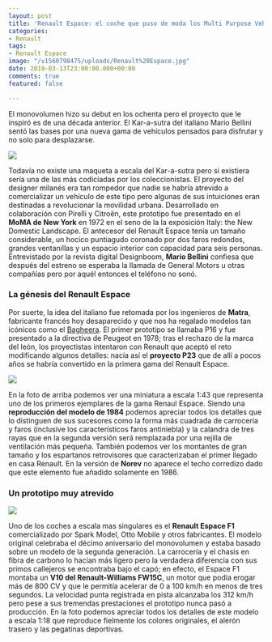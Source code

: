 ```yaml
---
layout: post
title: 'Renault Espace: el coche que puso de moda los Multi Purpose Vehicles'
categories:
- Renault
tags:
- Renault Espace
image: "/v1560798475/uploads/Renault%20Espace.jpg"
date: 2019-03-13T23:00:00.000+00:00
comments: true
featured: false

---
```

El monovolumen hizo su debut en los ochenta pero el proyecto que le inspiró es de una década anterior. El Kar-a-sutra del italiano Mario Bellini sentó las bases por una nueva gama de vehículos pensados para disfrutar y no solo para desplazarse.

![](/v1560798549/uploads/Kar-a-sutra%201972.jpg)

Todavía no existe una maqueta a escala del Kar-a-sutra pero si existiera sería una de las más codiciadas por los coleccionistas. El proyecto del designer milanés era tan rompedor que nadie se habría atrevido a comercializar un vehículo de este tipo pero algunas de sus intuiciones eran destinadas a revolucionar la movilidad urbana. Desarrollado en colaboración con Pirelli y Citroën, este prototipo fue presentado en el **MoMA de New York** en 1972 en el seno de la la exposición Italy: the New Domestic Landscape. El antecesor del Renault Espace tenía un tamaño considerable, un hocico puntiagudo coronado por dos faros redondos, grandes ventanillas y un espacio interior con capacidad para seis personas. Entrevistado por la revista digital Designboom, **Mario Bellini** confiesa que después del estreno se esperaba la llamada de General Motors u otras compañías pero por aquél entonces el teléfono no sonó.

### La génesis del Renault Espace

Por suerte, la idea del italiano fue retomada por los ingenieros de **Matra**, fabricante francés hoy desaparecido y que nos ha regalado modelos tan icónicos como el [Bagheera](https://www.amazon.es/Matra-Simca-Bagheera-Fundido-Modelismo/dp/B07CHHC9QN/ref=sr_1_1?__mk_es_ES=%C3%85M%C3%85%C5%BD%C3%95%C3%91&crid=4GM5PQRTNSQ8&keywords=matra+bagheera&qid=1559748558&s=toys&sprefix=matra+bagh%2Caps%2C172&sr=1-1 "Matra Bagheera"). El primer prototipo se llamaba P16 y fue presentado a la directiva de Peugeot en 1978; tras el rechazo de la marca del león, los proyectistas intentaron con Renault que aceptó el reto modificando algunos detalles: nacía así el **proyecto P23** que de allí a pocos años se habría convertido en la primera gama del Renault Espace.

![](https://images-na.ssl-images-amazon.com/images/I/611qIYCxFjL.SL1063.jpg)

En la foto de arriba podemos ver una miniatura a escala 1:43 que representa uno de los primeros ejemplares de la gama Renaul Espace. Siendo una **reproducción del modelo de 1984** podemos apreciar todos los detalles que lo distinguen de sus sucesores como la forma más cuadrada de carrocería y faros (inclusive los característicos faros antiniebla) y la calandra de tres rayas que en la segunda versión será remplazada por una rejilla de ventilación más pequeña. También podemos ver los montantes de gran tamaño y los espartanos retrovisores que caracterizaban el primer llegado en casa Renault. En la versión de **Norev** no aparece el techo corredizo dado que este elemento fue añadido solamente en 1986.

### Un prototipo muy atrevido

![](https://images-na.ssl-images-amazon.com/images/I/411fTtqSdIL.jpg)

Uno de los coches a escala mas singulares es el **Renault Espace F1** comercializado por Spark Model, Otto Mobile y otros fabricantes. El modelo original celebraba el décimo aniversario del monovolumen y estaba basado sobre un modelo de la segunda generación. La carrocería y el chasis en fibra de carbono lo hacían más ligero pero la verdadera diferencia con sus primos callejeros se encontraba bajo el capó; en efecto, el Espace F1 montaba un **V10 del Renault-Williams FW15C**, un motor que podía erogar más de 800 CV y que le permitía acelerar de 0 a 100 km/h en menos de tres segundos. La velocidad punta registrada en pista alcanzaba los 312 km/h pero pese a sus tremendas prestaciones el prototipo nunca pasó a producción. En la foto podemos apreciar todos los detalles de este modelo a escala 1:18  que reproduce fielmente los colores originales, el alerón trasero y las pegatinas deportivas.